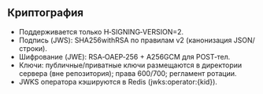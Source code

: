 ## Криптография

- Поддерживается только H‑SIGNING‑VERSION=2.
- Подпись (JWS): SHA256withRSA по правилам v2 (канонизация JSON/строки).
- Шифрование (JWE): RSA‑OAEP‑256 + A256GCM для POST‑тел.
- Ключи: публичные/приватные ключи размещаются в директории сервера (вне репозитория); права 600/700; регламент ротации.
- JWKS оператора кэшируются в Redis (jwks:operator:{kid}).


